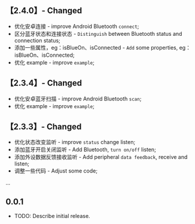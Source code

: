 ## 【2.4.0】- Changed
- 优化安卓连接 - improve Android Bluetooth `connect`;
- 区分蓝牙状态和连接状态 - `Distinguish` between Bluetooth status and connection status;
- 添加一些属性，eg：isBlueOn、isConnected - `Add` some properties, eg：isBlueOn、isConnected;
- 优化 example - improve `example`;

## 【2.3.4】- Changed
- 优化安卓蓝牙扫描 - improve Android Bluetooth `scan`;
- 优化 example - improve `example`;

## 【2.3.3】- Changed
- 优化状态改变监听 - improve `status` change listen;
- 添加蓝牙开启关闭监听 - Add Bluetooth, `turn on/off` listen;
- 添加外设数据反馈接收监听 - Add peripheral `data feedback`, receive and listen;
- 调整一些代码 - Adjust some code;

...

## 0.0.1

- TODO: Describe initial release.
